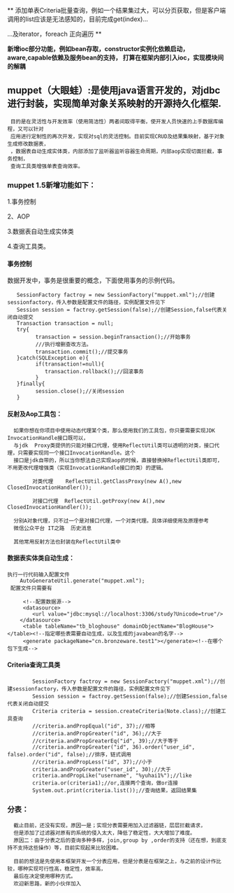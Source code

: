
**
添加单表Criteria批量查询，例如一个结果集过大，可以分页获取，但是客户端调用的list应该是无法感知的，目前完成get(index)…

…及iterator，foreach 正向遍历
**

****新增ioc部分功能，例如bean存取，constructor实例化依赖启动，aware,capable依赖及服务bean的支持，
打算在框架内部引入ioc，实现模块间的解耦****


## muppet（大眼蛙）:是使用java语言开发的，对jdbc进行封装，实现简单对象关系映射的开源持久化框架.

     目的是在灵活性与开发效率（使用简洁性）两者间取得平衡，使开发人员快速的上手数据库编程，又可以针对
     应用进行定制性的再次开发，实现对sql的灵活控制。目前实现CRUD及结果集映射，基于对象生成修改数据表，
     ，数据表自动生成实体类，内部添加了监听器监听容器生命周期，内部aop实现切面拦截，事务控制，
     查询工具类增强单表查询效率。


### muppet 1.5新增功能如下：
  1.事务控制
  
  2、AOP
  
  3.数据表自动生成实体类
  
  4.查询工具类。

#### 事务控制
   数据开发中，事务是很重要的概念，下面使用事务的示例代码。
```
   SessionFactory factroy = new SessionFactory("muppet.xml");//创建sessionfactory，传入参数是配置文件的路径，实例配置文件见下
   Session session = factroy.getSession(false);//创建Session,false代表关闭自动提交
   Transaction transaction = null;
   try{
         transaction = session.beginTransaction();//开始事务
         ///执行增删查改方法。
         transaction.commit();//提交事务
   }catch(SQLException e){
         if(transaction!=null){
            transaction.rollback();//回滚事务
         }
   }finally{
         session.close();//关闭session
   }
```

#### 反射及Aop工具包：
      如果你想在你项目中使用动态代理某个类，那么使用我们的工具包，你只要需要实现JDK  InvocationHandle接口既可以，
      与jdk  Proxy类提供的只能对接口代理，使用ReflectUtil类可以透明的对类，接口代理，只需要实现同一个接口InvocationHandle。这个
      接口是jdk自带的，所以当你想法自己实现aop的时候，直接替换掉ReflectUtil类即可，不用更改代理增强类（实现InvocationHandle接口的类）的逻辑。
           
            对类代理    ReflectUtil.getClassProxy(new A(),new ClosedInvocationHandler());
           
            对接口代理  ReflectUtil.getProxy(new A(),new ClosedInvocationHandler());
      
      分别A对象代理，只不过一个是对接口代理，一个对类代理。具体详细使用及原理参考  
      微信公众平台 IT之路  历史消息
      
      其他常用反射方法也封装在ReflectUtil类中
#### 数据表实体类自动生成：
    执行一行代码输入配置文件
        AutoGenerateUtil.generate("muppet.xml");
     配置文件只需要有
```
     <!--配置数据源-->
     <datasource>
        <url value="jdbc:mysql://localhost:3306/study?Unicode=true"/>
    </datasource>
     <table tableName="tb_bloghouse" domainObjectName="BlogHouse"></table><!--指定哪些表需要自动生成，以及生成的javabean的名字-->
     <generate packageName="cn.bronzeware.test1"></generate><!--在哪个包下生成-->
```
#### Criteria查询工具类
```
        SessionFactory factroy = new SessionFactory("muppet.xml");//创建sessionfactory，传入参数是配置文件的路径，实例配置文件见下
        Session session = factroy.getSession(false);//创建Session,false代表关闭自动提交
        Criteria criteria = session.createCriteria(Note.class);//创建工具查询
        //criteria.andPropEqual("id", 37);//相等
        //criteria.andPropGreater("id", 36);//大于
        //criteria.andPropGreaterEq("id", 39);//大于等于
        //criteria.andPropGreater("id", 36).order("user_id", false).order("id", false);//排序，链式调用
        //criteria.andPropLess("id", 37);//小于
        criteria.andPropGreater("user_id", 30);//大于
        criteria.andPropLike("username", "%yuhai1%");//like
        criteria.or(criteria1);//or,连接两个查询，做or连接
        System.out.print(criteria.list());//查询结果，返回结果集
```
###    分表：
      截止目前，还没有实现，原因一是；实现分表需要用加入过滤器链，层层拦截请求，
      但是添加了过滤器对原有的系统的侵入太大，降低了稳定性，大大增加了难度。
      原因二：由于分表之后的查询多种多样，join,group by ,order的支持（还在想，到底支持不支持这些操作）等，目前实现起来比较困难。
      
      目前的想法是先使用本框架开发一个分表应用，但是分表是在框架之上，与之前的设计作比较，哪种实现可行性高，稳定性，效率高，
      最后在决定使用哪种方式。
      欢迎新思路，新的小伙伴加入
